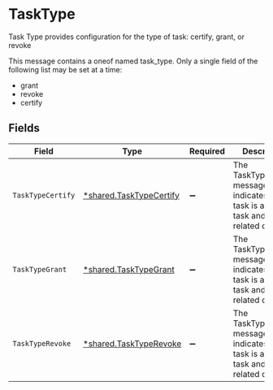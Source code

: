 # TaskType

Task Type provides configuration for the type of task: certify, grant, or revoke

This message contains a oneof named task_type. Only a single field of the following list may be set at a time:
  - grant
  - revoke
  - certify



## Fields

| Field                                                                                        | Type                                                                                         | Required                                                                                     | Description                                                                                  |
| -------------------------------------------------------------------------------------------- | -------------------------------------------------------------------------------------------- | -------------------------------------------------------------------------------------------- | -------------------------------------------------------------------------------------------- |
| `TaskTypeCertify`                                                                            | [*shared.TaskTypeCertify](../../models/shared/tasktypecertify.md)                            | :heavy_minus_sign:                                                                           | The TaskTypeCertify message indicates that a task is a certify task and all related details. |
| `TaskTypeGrant`                                                                              | [*shared.TaskTypeGrant](../../models/shared/tasktypegrant.md)                                | :heavy_minus_sign:                                                                           | The TaskTypeGrant message indicates that a task is a grant task and all related details.     |
| `TaskTypeRevoke`                                                                             | [*shared.TaskTypeRevoke](../../models/shared/tasktyperevoke.md)                              | :heavy_minus_sign:                                                                           | The TaskTypeRevoke message indicates that a task is a revoke task and all related details.   |